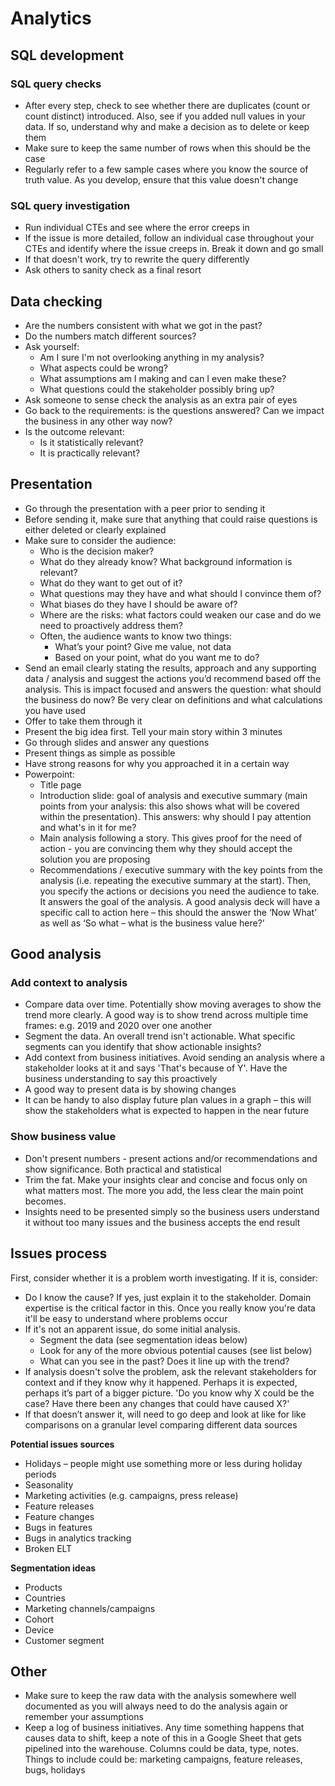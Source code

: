 # Analytics
## SQL development 
### SQL query checks
- After every step, check to see whether there are duplicates (count or count distinct) introduced. Also, see if you added null values in your data. If so, understand why and make a decision as to delete or keep them 
- Make sure to keep the same number of rows when this should be the case
- Regularly refer to a few sample cases where you know the source of truth value. As you develop, ensure that this value doesn't change 

### SQL query investigation
- Run individual CTEs and see where the error creeps in 
- If the issue is more detailed, follow an individual case throughout your CTEs and identify where the issue creeps in. Break it down and go small
- If that doesn't work, try to rewrite the query differently 
- Ask others to sanity check as a final resort 

## Data checking 
- Are the numbers consistent with what we got in the past? 
- Do the numbers match different sources?
- Ask yourself: 
    - Am I sure I'm not overlooking anything in my analysis? 
    - What aspects could be wrong? 
    - What assumptions am I making and can I even make these? 
    - What questions could the stakeholder possibly bring up? 
- Ask someone to sense check the analysis as an extra pair of eyes
- Go back to the requirements: is the questions answered? Can we impact the business in any other way now?
- Is the outcome relevant: 
    - Is it statistically relevant? 
    - It is practically relevant? 

## Presentation
- Go through the presentation with a peer prior to sending it 
- Before sending it, make sure that anything that could raise questions is either deleted or clearly explained
- Make sure to consider the audience: 
    - Who is the decision maker?
    - What do they already know? What background information is relevant?
    - What do they want to get out of it? 
    - What questions may they have and what should I convince them of? 
    - What biases do they have I should be aware of? 
    - Where are the risks: what factors could weaken our case and do we need to proactively address them? 
    - Often, the audience wants to know two things: 
        - What’s your point? Give me value, not data
        - Based on your point, what do you want me to do? 
- Send an email clearly stating the results, approach and any supporting data / analysis and suggest the actions you’d recommend based off the analysis. This is impact focused and answers the question: what should the business do now? Be very clear on definitions and what calculations you have used 
- Offer to take them through it 
- Present the big idea first. Tell your main story within 3 minutes 
- Go through slides and answer any questions
- Present things as simple as possible 
- Have strong reasons for why you approached it in a certain way 
- Powerpoint:
    - Title page
    - Introduction slide: goal of analysis and executive summary (main points from your analysis: this also shows what will be covered within the presentation). This answers: why should I pay attention and what's in it for me? 
    - Main analysis following a story. This gives proof for the need of action - you are convincing them why they should accept the solution you are proposing
    - Recommendations / executive summary with the key points from the analysis (i.e. repeating the executive summary at the start). Then, you specify the actions or decisions you need the audience to take. It answers the goal of the analysis. A good analysis deck will have a specific call to action here – this should the answer the ‘Now What’ as well as ‘So what – what is the business value here?’

## Good analysis 
### Add context to analysis 
- Compare data over time. Potentially show moving averages to show the trend more clearly. A good way is to show trend across multiple time frames: e.g. 2019 and 2020 over one another
- Segment the data. An overall trend isn't actionable. What specific segments can you identify that show actionable insights? 
- Add context from business initiatives. Avoid sending an analysis where a stakeholder looks at it and says 'That's because of Y'. Have the business understanding to say this proactively 
- A good way to present data is by showing changes 
- It can be handy to also display future plan values in a graph – this will show the stakeholders what is expected to happen in the near future 

### Show business value
- Don't present numbers - present actions and/or recommendations and show significance. Both practical and statistical 
- Trim the fat. Make your insights clear and concise and focus only on what matters most. The more you add, the less clear the main point becomes. 
- Insights need to be presented simply so the business users understand it without too many issues and the business accepts the end result 

## Issues process
First, consider whether it is a problem worth investigating. If it is, consider: 
- Do I know the cause? If yes, just explain it to the stakeholder. Domain expertise is the critical factor in this. Once you really know you're data it'll be easy to understand where problems occur
- If it's not an apparent issue, do some initial analysis. 
    - Segment the data (see segmentation ideas below) 
    - Look for any of the more obvious potential causes (see list below)
    - What can you see in the past? Does it line up with the trend?
- If analysis doesn't solve the problem, ask the relevant stakeholders for context and if they know why it happened. Perhaps it is expected, perhaps it’s part of a bigger picture. 'Do you know why X could be the case? Have there been any changes that could have caused X?' 
- If that doesn’t answer it, will need to go deep and look at like for like comparisons on a granular level comparing different data sources 

**Potential issues sources**
- Holidays – people might use something more or less during holiday periods
- Seasonality
- Marketing activities (e.g. campaigns, press release)
- Feature releases
- Feature changes
- Bugs in features
- Bugs in analytics tracking
- Broken ELT 

**Segmentation ideas**
- Products 
- Countries
- Marketing channels/campaigns
- Cohort
- Device 
- Customer segment

## Other
- Make sure to keep the raw data with the analysis somewhere well documented as you will always need to do the analysis again or remember your assumptions
- Keep a log of business initiatives. Any time something happens that causes data to shift, keep a note of this in a Google Sheet that gets pipelined into the warehouse. Columns could be data, type, notes. Things to include could be: marketing campaigns, feature releases, bugs, holidays